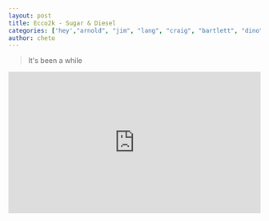 ```yaml
---
layout: post
title: Ecco2k - Sugar & Diesel
categories: ['hey',"arnold", "jim", "lang", "craig", "bartlett", "dino", "spumoni"]
author: cheto
---
```


> It's been a while
<style>.embed-container { position: relative; padding-bottom: 56.25%; height: 0; overflow: hidden; max-width: 100%; } .embed-container iframe, .embed-container object, .embed-container embed { position: absolute; top: 0; left: 0; width: 100%; height: 100%; }</style><div class='embed-container'><iframe src='https://www.youtube.com/embed/SHC9bWstEAk' frameborder='0' allowfullscreen></iframe></div>
